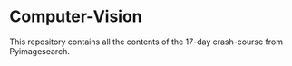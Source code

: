 # Computer-Vision
This repository contains all the contents of the 17-day crash-course from Pyimagesearch.
